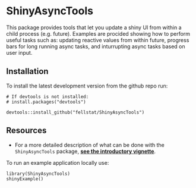 # ShinyAsyncTools

This package provides tools that let you update a shiny UI from within a child process (e.g. future). Examples are procided showing how to perform useful tasks such as: updating reactive values from within future, progress bars for long running async tasks, and inturrupting async tasks based on user input.

## Installation

To install the latest development version from the github repo run:
```
# If devtools is not installed:
# install.packages("devtools")

devtools::install_github("fellstat/ShinyAsyncTools")
```

## Resources


* For a more detailed description of what can be done with the ``ShinyAsyncTools`` package, **[see the introductory vignette](inst/doc/shinymp.html)**.

To run an example application locally use:
```
library(ShinyAsyncTools)
shinyExample()
```
